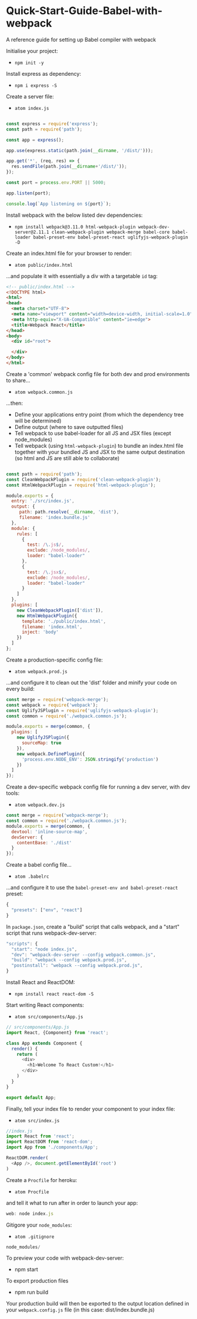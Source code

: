 # Quick-Start-Guide-Babel-with-webpack
A reference guide for setting up Babel compiler with webpack

Initialise your project:
- ```npm init -y```

Install express as dependency:
- ```npm i express -S```

Create a server file:

- ```atom index.js```

```js

const express = require('express');
const path = require('path');

const app = express();

app.use(express.static(path.join(__dirname, '/dist/')));

app.get('*', (req, res) => {
  res.sendFile(path.join(__dirname+'/dist/'));
});

const port = process.env.PORT || 5000;

app.listen(port);

console.log(`App listening on ${port}`);

```

Install webpack with the below listed dev dependencies:

- ```npm install webpack@3.11.0 html-webpack-plugin webpack-dev-server@2.11.1 clean-webpack-plugin webpack-merge babel-core babel-loader babel-preset-env babel-preset-react uglifyjs-webpack-plugin -D```

Create an index.html file for your browser to render:

- ```atom public/index.html```

...and populate it with essentially a div with a targetable ```id``` tag:

```html
<!-- public/index.html -->
<!DOCTYPE html>
<html>
<head>
  <meta charset="UTF-8">
  <meta name="viewport" content="width=device-width, initial-scale=1.0">
  <meta http-equiv="X-UA-Compatible" content="ie=edge">
  <title>Webpack React</title>
</head>
<body>
  <div id="root">

  </div>
</body>
</html>

```

Create a 'common' webpack config file for both dev and prod environments to share...
- ```atom webpack.common.js```

...then:
  - Define your applications entry point (from which the dependency tree will be determined)
  - Define output (where to save outputted files)
  - Tell webpack to use babel-loader for all JS and JSX files (except node_modules)
  - Tell webpack (using ```html-webpack-plugin```) to bundle an index.html file together with your bundled JS and JSX to the same output destination (so html and JS are still able to collaborate)

```js

const path = require('path');
const CleanWebpackPlugin = require('clean-webpack-plugin');
const HtmlWebpackPlugin = require('html-webpack-plugin');

module.exports = {
  entry: './src/index.js',
  output: {
     path: path.resolve(__dirname, 'dist'),
     filename: 'index.bundle.js'
  },
  module: {
    rules: [
      {
        test: /\.js$/,
        exclude: /node_modules/,
        loader: "babel-loader"
      },
      {
        test: /\.jsx$/,
        exclude: /node_modules/,
        loader: "babel-loader"
      }
    ]
  },
  plugins: [
    new CleanWebpackPlugin(['dist']),
    new HtmlWebpackPlugin({
      template: './public/index.html',
      filename: 'index.html',
      inject: 'body'
    })
  ]
};

```

Create a production-specific config file:

- ```atom webpack.prod.js```

...and configure it to clean out the 'dist' folder and minify your code on every build:

```js
const merge = require('webpack-merge');
const webpack = require('webpack');
const UglifyJSPlugin = require('uglifyjs-webpack-plugin');
const common = require('./webpack.common.js');

module.exports = merge(common, {
  plugins: [
    new UglifyJSPlugin({
      sourceMap: true
    }),
    new webpack.DefinePlugin({
      'process.env.NODE_ENV': JSON.stringify('production')
    })
  ]
});
```

Create a dev-specific webpack config file for running a dev server, with dev tools:

- ```atom webpack.dev.js```

```js
const merge = require('webpack-merge');
const common = require('./webpack.common.js');
module.exports = merge(common, {
  devtool: 'inline-source-map',
  devServer: {
    contentBase: './dist'
  }
});

```

Create a babel config file...
- ```atom .babelrc```

...and configure it to use the ```babel-preset-env and babel-preset-react``` preset:

```js
{
  "presets": ["env", "react"]
}
```

In ```package.json```, create a "build" script that calls webpack, and a "start" script that runs webpack-dev-server:

```js
"scripts": {
  "start": "node index.js",
  "dev": "webpack-dev-server --config webpack.common.js",
  "build": "webpack --config webpack.prod.js",
  "postinstall": "webpack --config webpack.prod.js",
}
```
Install React and ReactDOM:

- ```npm install react react-dom -S```

Start writing React components:

- ```atom src/components/App.js```

```js
// src/components/App.js
import React, {Component} from 'react';

class App extends Component {
  render() {
    return (
      <div>
        <h1>Welcome To React Custom!</h1>
      </div>
    )
  }
}

export default App;
```

Finally, tell your index file to render your component to your index file:

- ```atom src/index.js```

```js
//index.js
import React from 'react';
import ReactDOM from 'react-dom';
import App from './components/App';

ReactDOM.render(
  <App />, document.getElementById('root')
)

```

Create a ```Procfile``` for heroku:

- ```atom Procfile```

and tell it what to run after in order to launch your app:

```js
web: node index.js
```

Gitigore your ```node_modules```:

- ```atom .gitignore```

```js
node_modules/
```



To preview your code with webpack-dev-server:

- npm start

To export production files

- npm run build

Your production build will then be exported to the output location defined in your ```webpack.config.js``` file (in this case: dist/index.bundle.js)

